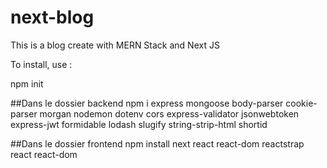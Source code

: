 # next-blog

This is a blog create with MERN Stack and Next JS

To install, use :

npm init

##Dans le dossier backend
npm i express mongoose body-parser cookie-parser morgan nodemon dotenv cors express-validator jsonwebtoken express-jwt formidable lodash slugify string-strip-html shortid 

##Dans le dossier frontend
npm install next react react-dom reactstrap react react-dom


